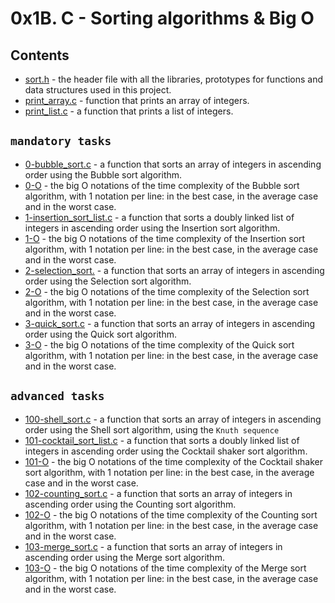 # 0x1B. C - Sorting algorithms & Big O

## Contents

* [sort.h](https://github.com/j88moja-code/sorting_algorithms/blob/main/sort.h) - the header file with all the libraries, prototypes for functions and data structures used in this project.
* [print_array.c](https://github.com/j88moja-code/sorting_algorithms/blob/main/print_array.c) - function that prints an array of integers.
* [print_list.c](https://github.com/j88moja-code/sorting_algorithms/blob/main/print_list.c) - a function that prints a list of integers.

## ``mandatory tasks``

* [0-bubble_sort.c](https://github.com/j88moja-code/sorting_algorithms/blob/main/0-bubble_sort.c) - a function that sorts an array of integers in ascending order using the Bubble sort algorithm.
* [0-O](https://github.com/j88moja-code/sorting_algorithms/blob/main/0-O) - the big O notations of the time complexity of the Bubble sort algorithm, with 1 notation per line: in the best case, in the average case and in the worst case.
* [1-insertion_sort_list.c](https://github.com/j88moja-code/sorting_algorithms/blob/main/1-insertion_sort_list.c) - a function that sorts a doubly linked list of integers in ascending order using the Insertion sort algorithm.
* [1-O](https://github.com/j88moja-code/sorting_algorithms/blob/main/1-O) - the big O notations of the time complexity of the Insertion sort algorithm, with 1 notation per line: in the best case, in the average case and in the worst case.
* [2-selection_sort.](https://github.com/j88moja-code/sorting_algorithms/blob/main/2-selection_sort.c) - a function that sorts an array of integers in ascending order using the Selection sort algorithm.
* [2-O](https://github.com/j88moja-code/sorting_algorithms/blob/main/2-O) - the big O notations of the time complexity of the Selection sort algorithm, with 1 notation per line: in the best case, in the average case and in the worst case.
* [3-quick_sort.c](https://github.com/j88moja-code/sorting_algorithms/blob/main/3-quick_sort.c) - a function that sorts an array of integers in ascending order using the Quick sort algorithm.
* [3-O](https://github.com/j88moja-code/sorting_algorithms/blob/main/3-O) - the big O notations of the time complexity of the Quick sort algorithm, with 1 notation per line: in the best case, in the average case and in the worst case.

## ``advanced tasks``

* [100-shell_sort.c]() - a function that sorts an array of integers in ascending order using the Shell sort algorithm, using the `Knuth sequence`
* [101-cocktail_sort_list.c]() - a function that sorts a doubly linked list of integers in ascending order using the Cocktail shaker sort algorithm.
* [101-O]() - the big O notations of the time complexity of the Cocktail shaker sort algorithm, with 1 notation per line: in the best case, in the average case and in the worst case.
* [102-counting_sort.c]() - a function that sorts an array of integers in ascending order using the Counting sort algorithm.
* [102-O]() - the big O notations of the time complexity of the Counting sort algorithm, with 1 notation per line: in the best case, in the average case and in the worst case.
* [103-merge_sort.c]() - a function that sorts an array of integers in ascending order using the Merge sort algorithm.
* [103-O]() - the big O notations of the time complexity of the Merge sort algorithm, with 1 notation per line: in the best case, in the average case and in the worst case.
